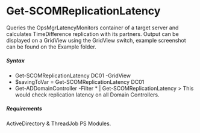 # Get-SCOMReplicationLatency

Queries the OpsMgrLatencyMonitors container of a target server and calculates TimeDifference replication with its partners.
Output can be displayed on a GridView using the GridView switch, example screenshot can be found on the Example folder.

##### Syntax

- Get-SCOMReplicationLatency DC01 -GridView
- $savingToVar = Get-SCOMReplicationLatency DC01
- Get-ADDomainController -Filter * | Get-SCOMReplicationLatency > This would check replication latency on all Domain Controllers.

##### Requirements

ActiveDirectory & ThreadJob PS Modules.